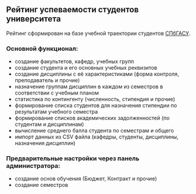 ## Рейтинг успеваемости студентов университета

Рейтинг сформирован на базе учебной траектории студентов [СПбГАСУ](https://spbgasu.ru).

### **Основной функционал:**
- создание факультетов, кафедр, учебных групп
- создание студента и его основных учебных реквизитов
- создание дисциплины с её характеристиками (форма контроля, преподаватель и прочие)
- назначение группам дисциплин в каждом из семестров в соответствии с учебным планом
- статистика по контингенту (численность, стипендия и прочие)
- формирование списка студентов для назначения стипендии по результатам учебного семестра
- формирование списков академических задолженностей (по студентам и дисциплинам)
- вычисление среднего балла студента по семестрам и общего
- импорт данных из CSV файла (кафедры, студенты, дисциплины, назначения дисциплин)

### **Предварительные настройки через панель администратора:**
- создание основ обучения (Бюджет, Контракт и прочие)
- создание семестров


